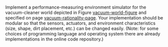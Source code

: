 Implement a performance-measuring environment
simulator for the vacuum-cleaner world depicted in
Figure <a href="#">vacuum-world-figure</a> and specified on
page <a href="#">vacuum-rationality-page</a>. Your implementation should be modular so that the
sensors, actuators, and environment characteristics (size, shape, dirt
placement, etc.) can be changed easily. (Note: for some
choices of programming language and operating system there are already
implementations in the online code repository.)
